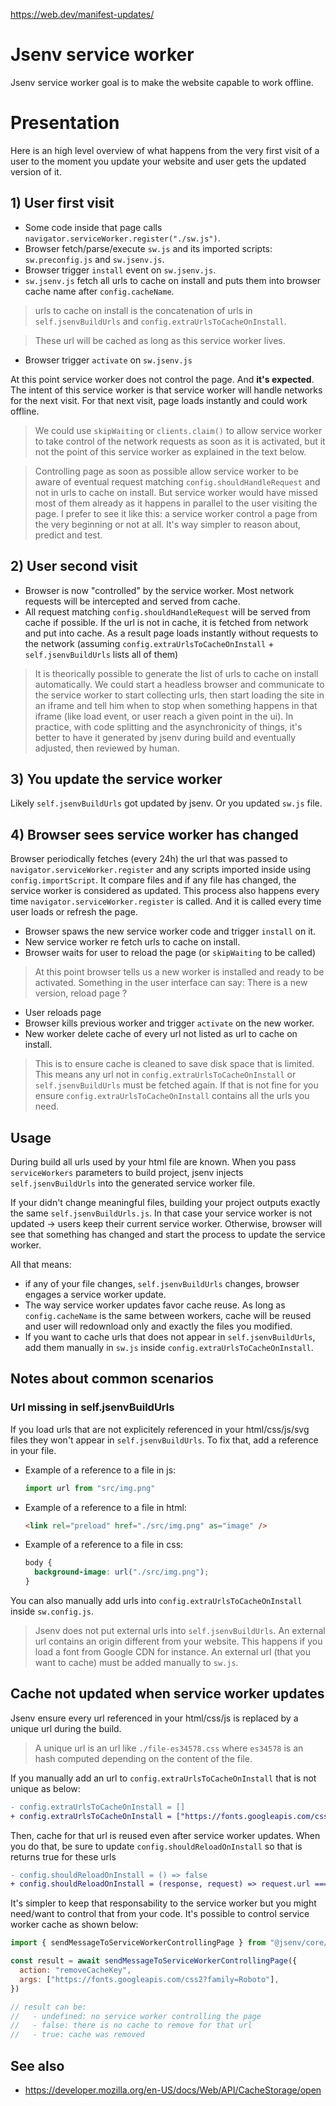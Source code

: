 https://web.dev/manifest-updates/

# Jsenv service worker

Jsenv service worker goal is to make the website capable to work offline.

# Presentation

Here is an high level overview of what happens from the very first visit of a user to the moment you update your website and user gets the updated version of it.

## 1) User first visit

- Some code inside that page calls `navigator.serviceWorker.register("./sw.js")`.
- Browser fetch/parse/execute `sw.js` and its imported scripts: `sw.preconfig.js` and `sw.jsenv.js`.
- Browser trigger `install` event on `sw.jsenv.js`.
- `sw.jsenv.js` fetch all urls to cache on install and puts them into browser cache name after `config.cacheName`.

> urls to cache on install is the concatenation of urls in `self.jsenvBuildUrls` and `config.extraUrlsToCacheOnInstall`.

> These url will be cached as long as this service worker lives.

- Browser trigger `activate` on `sw.jsenv.js`

At this point service worker does not control the page. And **it's expected**. The intent of this service worker is that service worker will handle networks for the next visit. For that next visit, page loads instantly and could work offline.

> We could use `skipWaiting` or `clients.claim()` to allow service worker to take control of the network requests as soon as it is activated, but it not the point of this service worker as explained in the text below.

> Controlling page as soon as possible allow service worker to be aware of eventual request matching `config.shouldHandleRequest` and not in urls to cache on install. But service worker would have missed most of them already as it happens in parallel to the user visiting the page. I prefer to see it like this: a service worker control a page from the very beginning or not at all. It's way simpler to reason about, predict and test.

## 2) User second visit

- Browser is now "controlled" by the service worker. Most network requests will be intercepted and served from cache.
- All request matching `config.shouldHandleRequest` will be served from cache if possible. If the url is not in cache, it is fetched from network and put into cache. As a result page loads instantly without requests to the network (assuming `config.extraUrlsToCacheOnInstall` + `self.jsenvBuildUrls` lists all of them)

> It is theorically possible to generate the list of urls to cache on install automatically. We could start a headless browser and communicate to the service worker to start collecting urls, then start loading the site in an iframe and tell him when to stop when something happens in that iframe (like load event, or user reach a given point in the ui). In practice, with code splitting and the asynchronicity of things, it's better to have it generated by jsenv during build and eventually adjusted, then reviewed by human.

## 3) You update the service worker

Likely `self.jsenvBuildUrls` got updated by jsenv. Or you updated `sw.js` file.

## 4) Browser sees service worker has changed

Browser periodically fetches (every 24h) the url that was passed to `navigator.serviceWorker.register` and any scripts imported inside using `config.importScript`. It compare files and if any file has changed, the service worker is considered as updated. This process also happens every time `navigator.serviceWorker.register` is called. And it is called every time user loads or refresh the page.

- Browser spaws the new service worker code and trigger `install` on it.
- New service worker re fetch urls to cache on install.
- Browser waits for user to reload the page (or `skipWaiting` to be called)

> At this point browser tells us a new worker is installed and ready to be activated. Something in the user interface can say: There is a new version, reload page ?

- User reloads page
- Browser kills previous worker and trigger `activate` on the new worker.
- New worker delete cache of every url not listed as url to cache on install.

> This is to ensure cache is cleaned to save disk space that is limited. This means any url not in `config.extraUrlsToCacheOnInstall` or `self.jsenvBuildUrls` must be fetched again. If that is not fine for you ensure `config.extraUrlsToCacheOnInstall` contains all the urls you need.

## Usage

During build all urls used by your html file are known. When you pass `serviceWorkers` parameters to build project, jsenv injects `self.jsenvBuildUrls` into the generated service worker file.

If your didn't change meaningful files, building your project outputs exactly the same `self.jsenvBuildUrls.js`. In that case your service worker is not updated -> users keep their current service worker. Otherwise, browser will see that something has changed and start the process to update the service worker.

All that means:

- if any of your file changes, `self.jsenvBuildUrls` changes, browser engages a service worker update.
- The way service worker updates favor cache reuse. As long as `config.cacheName` is the same between workers, cache will be reused and user will redownload only and exactly the files you modified.
- If you want to cache urls that does not appear in `self.jsenvBuildUrls`, add them manually in `sw.js` inside `config.extraUrlsToCacheOnInstall`.

## Notes about common scenarios

### Url missing in self.jsenvBuildUrls

If you load urls that are not explicitely referenced in your html/css/js/svg files they won't appear in `self.jsenvBuildUrls`. To fix that, add a reference in your file.

- Example of a reference to a file in js:

  ```js
  import url from "src/img.png"
  ```

- Example of a reference to a file in html:

  ```html
  <link rel="preload" href="./src/img.png" as="image" />
  ```

- Example of a reference to a file in css:

  ```css
  body {
    background-image: url("./src/img.png");
  }
  ```

You can also manually add urls into `config.extraUrlsToCacheOnInstall` inside `sw.config.js`.

> Jsenv does not put external urls into `self.jsenvBuildUrls`. An external url contains an origin different from your website. This happens if you load a font from Google CDN for instance. An external url (that you want to cache) must be added manually to `sw.js`.

## Cache not updated when service worker updates

Jsenv ensure every url referenced in your html/css/js is replaced by a unique url during the build.

> A unique url is an url like `./file-es34578.css` where `es34578` is an hash computed depending on the content of the file.

If you manually add an url to `config.extraUrlsToCacheOnInstall` that is not unique as below:

```diff
- config.extraUrlsToCacheOnInstall = []
+ config.extraUrlsToCacheOnInstall = ["https://fonts.googleapis.com/css2?family=Roboto"]
```

Then, cache for that url is reused even after service worker updates. When you do that, be sure to update `config.shouldReloadOnInstall` so that is returns true for these urls

```diff
- config.shouldReloadOnInstall = () => false
+ config.shouldReloadOnInstall = (response, request) => request.url === "https://fonts.googleapis.com/css2?family=Roboto"
```

It's simpler to keep that responsability to the service worker but you might need/want to control that from your code. It's possible to control service worker cache as shown below:

```js
import { sendMessageToServiceWorkerControllingPage } from "@jsenv/core/src/service-worker.js"

const result = await sendMessageToServiceWorkerControllingPage({
  action: "removeCacheKey",
  args: ["https://fonts.googleapis.com/css2?family=Roboto"],
})

// result can be:
//   - undefined: no service worker controlling the page
//   - false: there is no cache to remove for that url
//   - true: cache was removed
```

## See also

- https://developer.mozilla.org/en-US/docs/Web/API/CacheStorage/open
